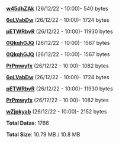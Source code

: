 [**w45dhZAk**](/data/w45dhZAk.txt) (26/12/22 - 10:00)- 540 bytes

[**6qLVabDw**](/data/6qLVabDw.txt) (26/12/22 - 10:00)- 1724 bytes

[**pETWRbvR**](/data/pETWRbvR.txt) (26/12/22 - 10:00)- 11930 bytes

[**0QkqhGJQ**](/data/0QkqhGJQ.txt) (26/12/22 - 10:00)- 1567 bytes

[**0QkqhGJQ**](/data/0QkqhGJQ.txt) (26/12/22 - 10:00)- 1567 bytes

[**PrPmwyfx**](/data/PrPmwyfx.txt) (26/12/22 - 10:00)- 1082 bytes

[**6qLVabDw**](/data/6qLVabDw.txt) (26/12/22 - 10:00)- 1724 bytes

[**pETWRbvR**](/data/pETWRbvR.txt) (26/12/22 - 10:00)- 11930 bytes

[**PrPmwyfx**](/data/PrPmwyfx.txt) (26/12/22 - 10:00)- 1082 bytes

[**wZjpkyab**](/data/wZjpkyab.txt) (26/12/22 - 10:00)- 2152 bytes

**Total Datas**: 1766

**Total Size**: 10.79 MB / 10.8 MB